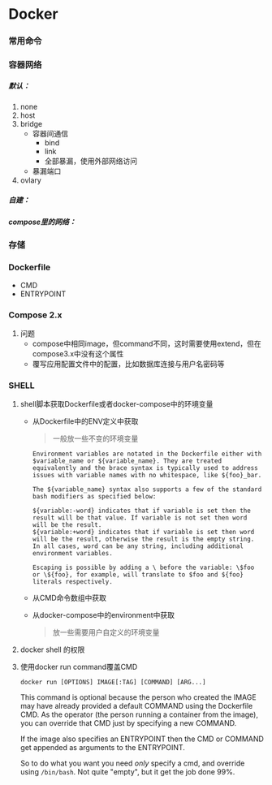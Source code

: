 # Docker

### 常用命令

### 容器网络

##### 默认：

1. none
2. host
3. bridge
   + 容器间通信
     + bind
     + link
     + 全部暴漏，使用外部网络访问
   + 暴漏端口
4. ovlary

##### 自建：

##### compose里的网络：

### 存储

### Dockerfile

+ CMD
+ ENTRYPOINT

### Compose 2.x

1. 问题
   + compose中相同image，但command不同，这时需要使用extend，但在compose3.x中没有这个属性
   + 覆写应用配置文件中的配置，比如数据库连接与用户名密码等

### SHELL

1. shell脚本获取Dockerfile或者docker-compose中的环境变量

   + 从Dockerfile中的ENV定义中获取

     > 一般放一些不变的环境变量

     ```
     Environment variables are notated in the Dockerfile either with $variable_name or ${variable_name}. They are treated equivalently and the brace syntax is typically used to address issues with variable names with no whitespace, like ${foo}_bar.

     The ${variable_name} syntax also supports a few of the standard bash modifiers as specified below:

     ${variable:-word} indicates that if variable is set then the result will be that value. If variable is not set then word will be the result.
     ${variable:+word} indicates that if variable is set then word will be the result, otherwise the result is the empty string.
     In all cases, word can be any string, including additional environment variables.

     Escaping is possible by adding a \ before the variable: \$foo or \${foo}, for example, will translate to $foo and ${foo} literals respectively.
     ```

   + 从CMD命令数组中获取

   + 从docker-compose中的environment中获取

     > 放一些需要用户自定义的环境变量

2. docker shell 的权限

3. 使用docker run command覆盖CMD

   ```
   docker run [OPTIONS] IMAGE[:TAG] [COMMAND] [ARG...]
   ```

   This command is optional because the person who created the IMAGE may have already provided a default COMMAND using the Dockerfile CMD. As the operator (the person running a container from the image), you can override that CMD just by specifying a new COMMAND.

   If the image also specifies an ENTRYPOINT then the CMD or COMMAND get appended as arguments to the ENTRYPOINT.

   So to do what you want you need *only* specify a cmd, and override using `/bin/bash`. Not quite "empty", but it get the job done 99%.

